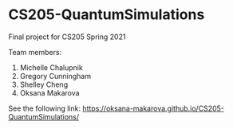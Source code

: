 # CS205-QuantumSimulations
Final project for CS205 Spring 2021

Team members:
1. Michelle Chalupnik
2. Gregory Cunningham
3. Shelley Cheng
4. Oksana Makarova

See the following link: 
https://oksana-makarova.github.io/CS205-QuantumSimulations/
